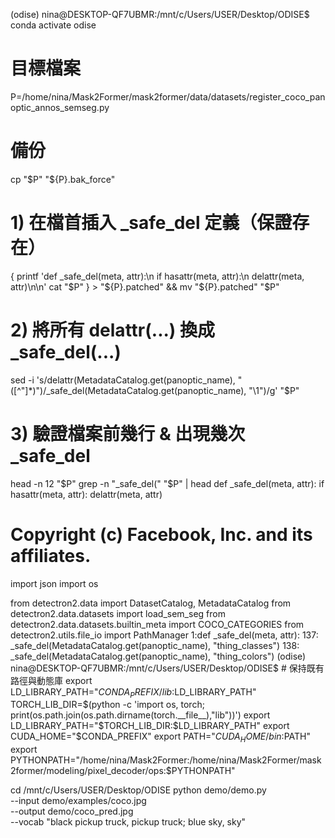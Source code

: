 (odise) nina@DESKTOP-QF7UBMR:/mnt/c/Users/USER/Desktop/ODISE$ conda activate odise

# 目標檔案
P=/home/nina/Mask2Former/mask2former/data/datasets/register_coco_panoptic_annos_semseg.py

# 備份
cp "$P" "${P}.bak_force"

# 1) 在檔首插入 _safe_del 定義（保證存在）
{
  printf 'def _safe_del(meta, attr):\n    if hasattr(meta, attr):\n        delattr(meta, attr)\n\n'
  cat "$P"
} > "${P}.patched" && mv "${P}.patched" "$P"

# 2) 將所有 delattr(...) 換成 _safe_del(...)
sed -i 's/delattr(MetadataCatalog.get(panoptic_name), "\([^"]*\)")/_safe_del(MetadataCatalog.get(panoptic_name), "\1")/g' "$P"

# 3) 驗證檔案前幾行 & 出現幾次 _safe_del
head -n 12 "$P"
grep -n "_safe_del(" "$P" | head
def _safe_del(meta, attr):
    if hasattr(meta, attr):
        delattr(meta, attr)

# Copyright (c) Facebook, Inc. and its affiliates.
import json
import os

from detectron2.data import DatasetCatalog, MetadataCatalog
from detectron2.data.datasets import load_sem_seg
from detectron2.data.datasets.builtin_meta import COCO_CATEGORIES
from detectron2.utils.file_io import PathManager
1:def _safe_del(meta, attr):
137:    _safe_del(MetadataCatalog.get(panoptic_name), "thing_classes")
138:    _safe_del(MetadataCatalog.get(panoptic_name), "thing_colors")
(odise) nina@DESKTOP-QF7UBMR:/mnt/c/Users/USER/Desktop/ODISE$ # 保持既有路徑與動態庫
export LD_LIBRARY_PATH="$CONDA_PREFIX/lib:$LD_LIBRARY_PATH"
TORCH_LIB_DIR=$(python -c 'import os, torch; print(os.path.join(os.path.dirname(torch.__file__),"lib"))')
export LD_LIBRARY_PATH="$TORCH_LIB_DIR:$LD_LIBRARY_PATH"
export CUDA_HOME="$CONDA_PREFIX"
export PATH="$CUDA_HOME/bin:$PATH"
export PYTHONPATH="/home/nina/Mask2Former:/home/nina/Mask2Former/mask2former/modeling/pixel_decoder/ops:$PYTHONPATH"

cd /mnt/c/Users/USER/Desktop/ODISE
python demo/demo.py \
  --input demo/examples/coco.jpg \
  --output demo/coco_pred.jpg \
  --vocab "black pickup truck, pickup truck; blue sky, sky"

